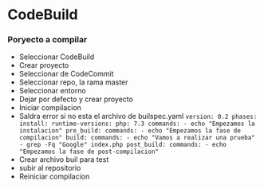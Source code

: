 # CodeBuild
### Poryecto a compilar
* Seleccionar CodeBuild
* Crear proyecto
* Seleccionar de CodeCommit
* Seleccionar repo, la rama master
* Seleccionar entorno
* Dejar por defecto y crear proyecto
* Iniciar compilacion
* Saldra error si no esta el archivo de builspec.yaml
`
version: 0.2
phases:
  install:
    runtime-versions:
        php: 7.3
    commands:
      - echo "Empezamos la instalacion"
  pre_build:
    commands:
      - echo "Empezamos la fase de compilacion"
  build:
    commands:
      - echo "Vamos a realizar una prueba"
      - grep -Fq "Google" index.php
  post_build:
    commands:
      - echo "Empezamos la fase de post-compilacion"
`
* Crear archivo buil para test
* subir al repositorio
* Reiniciar compilacion